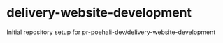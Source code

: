 # delivery-website-development

Initial repository setup for pr-poehali-dev/delivery-website-development